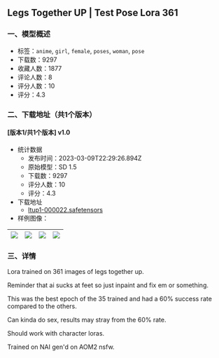## Legs Together UP | Test Pose Lora 361
### 一、模型概述

- 标签：`anime`, `girl`, `female`, `poses`, `woman`, `pose`
- 下载数：9297
- 收藏人数：1877
- 评论人数：8
- 评分人数：10
- 评分：4.3

### 二、下载地址（共1个版本）

#### [版本1/共1个版本] v1.0

- 统计数据
  - 发布时间：2023-03-09T22:29:26.894Z
  - 原始模型：SD 1.5
  - 下载数：9297
  - 评分人数：10
  - 评分：4.3
- 下载地址
  - [ltup1-000022.safetensors](https://civitai.com/api/download/models/20873)
- 样例图像：

| <img src="https://image.civitai.com/xG1nkqKTMzGDvpLrqFT7WA/6ccf19b7-8c58-4a15-5315-3328ef53f700/width=450/221246.jpeg" /> | <img src="https://image.civitai.com/xG1nkqKTMzGDvpLrqFT7WA/1451ea22-a624-440c-f622-0ecdf06ca100/width=450/221254.jpeg" /> | <img src="https://image.civitai.com/xG1nkqKTMzGDvpLrqFT7WA/b81c49b3-8133-4a45-9c87-06776843d500/width=450/221253.jpeg" /> | <img src="https://image.civitai.com/xG1nkqKTMzGDvpLrqFT7WA/0edfe026-9bc7-4f05-5c83-1d6097199d00/width=450/221252.jpeg" /> |
| ---- | ---- | ---- | ---- |


### 三、详情
<p>Lora trained on 361 images of legs together up.</p><p>Reminder that ai sucks at feet so just inpaint and fix em or something.</p><p>This was the best epoch of the 35 trained and had a 60% success rate compared to the others.</p><p>Can kinda do sex, results may stray from the 60% rate.</p><p>Should work with character loras.</p><p>Trained on NAI gen'd on AOM2 nsfw.</p>